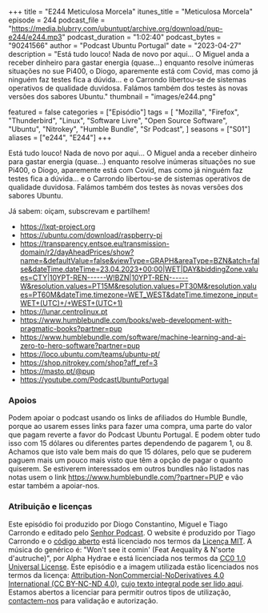 +++
title = "E244 Meticulosa Morcela"
itunes_title = "Meticulosa Morcela"
episode = 244
podcast_file = "https://media.blubrry.com/ubuntupt/archive.org/download/pup-e244/e244.mp3"
podcast_duration = "1:02:40"
podcast_bytes = "90241566"
author = "Podcast Ubuntu Portugal"
date = "2023-04-27"
description = "Está tudo louco! Nada de novo por aqui... O Miguel anda a receber dinheiro para gastar energia (quase...) enquanto resolve inúmeras situações no sue Pi400, o Diogo, aparemente está com Covid, mas como já ninguém faz testes fica a dúvida... e o Carrondo libertou-se de sistemas operativos de qualidade duvidosa. Falámos também dos testes às novas versões dos sabores Ubuntu."
thumbnail = "images/e244.png"

featured = false
categories = ["Episódio"]
tags = [
  "Mozilla",
  "Firefox",
  "Thunderbird",
  "Linux",
  "Software Livre",
  "Open Source Software",
  "Ubuntu",
  "Nitrokey",
  "Humble Bundle",
  "Sr Podcast",
]
seasons = ["S01"]
aliases = ["e244", "E244"]
+++

Está tudo louco! Nada de novo por aqui... O Miguel anda a receber dinheiro para gastar energia (quase...) enquanto resolve inúmeras situações no sue Pi400, o Diogo, aparemente está com Covid, mas como já ninguém faz testes fica a dúvida... e o Carrondo libertou-se de sistemas operativos de qualidade duvidosa. Falámos também dos testes às novas versões dos sabores Ubuntu.

Já sabem: oiçam, subscrevam e partilhem!

* https://lxqt-project.org
* https://ubuntu.com/download/raspberry-pi
* https://transparency.entsoe.eu/transmission-domain/r2/dayAheadPrices/show?name=&defaultValue=false&viewType=GRAPH&areaType=BZN&atch=false&dateTime.dateTime=23.04.2023+00:00|WET|DAY&biddingZone.values=CTY|10YPT-REN------W!BZN|10YPT-REN------W&resolution.values=PT15M&resolution.values=PT30M&resolution.values=PT60M&dateTime.timezone=WET_WEST&dateTime.timezone_input=WET+(UTC)+/+WEST+(UTC+1)
* https://lunar.centrolinux.pt
* https://www.humblebundle.com/books/web-development-with-pragmatic-books?partner=pup
* https://www.humblebundle.com/software/machine-learning-and-ai-zero-to-hero-software?partner=pup
* https://loco.ubuntu.com/teams/ubuntu-pt/
* https://shop.nitrokey.com/shop?aff_ref=3
* https://masto.pt/@pup
* https://youtube.com/PodcastUbuntuPortugal


### Apoios
Podem apoiar o podcast usando os links de afiliados do Humble Bundle, porque ao usarem esses links para fazer uma compra, uma parte do valor que pagam reverte a favor do Podcast Ubuntu Portugal.
E podem obter tudo isso com 15 dólares ou diferentes partes dependendo de pagarem 1, ou 8.
Achamos que isto vale bem mais do que 15 dólares, pelo que se puderem paguem mais um pouco mais visto que têm a opção de pagar o quanto quiserem.
Se estiverem interessados em outros bundles não listados nas notas usem o link https://www.humblebundle.com/?partner=PUP e vão estar também a apoiar-nos.

### Atribuição e licenças
Este episódio foi produzido por Diogo Constantino, Miguel e Tiago Carrondo e editado pelo [Senhor Podcast](https://senhorpodcast.pt/).
O website é produzido por Tiago Carrondo e o [código aberto](https://gitlab.com/podcastubuntuportugal/website) está licenciado nos termos da [Licença MIT](https://gitlab.com/podcastubuntuportugal/website/main/LICENSE).
A música do genérico é: "Won't see it comin' (Feat Aequality & N'sorte d'autruche)", por Alpha Hydrae e está licenciada nos termos da [CC0 1.0 Universal License](https://creativecommons.org/publicdomain/zero/1.0/).
Este episódio e a imagem utilizada estão licenciados nos termos da licença: [Attribution-NonCommercial-NoDerivatives 4.0 International (CC BY-NC-ND 4.0)](https://creativecommons.org/licenses/by-nc-nd/4.0/), [cujo texto integral pode ser lido aqui](https://creativecommons.org/licenses/by-nc-nd/4.0/legalcode). Estamos abertos a licenciar para permitir outros tipos de utilização, [contactem-nos](https://podcastubuntuportugal.org/contactos) para validação e autorização.

